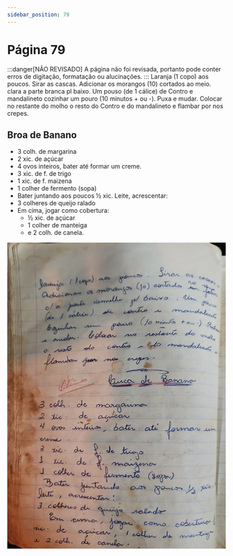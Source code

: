 ```yaml
---
sidebar_position: 79
---
```

# Página 79
:::danger[NÃO REVISADO]
A página não foi revisada, portanto pode conter erros de digitação, formatação ou alucinações.
:::
Laranja (1 copo) aos poucos. Sirar as cascas.
Adicionar os morangos (10) cortados ao meio.
clara a parte branca pl baixo. Um pouso (de 1 cálice) de Contro e mandalineto
cozinhar um pouro (10 minutos + ou -). Puxa e mudar.
Colocar no restante do molho o resto do Contro e do mandalineto e
flambar por nos crepes.

## Broa de Banano

- 3 colh. de margarina
- 2 xic. de açúcar
- 4 ovos inteiros, bater até formar um creme.
- 3 xic. de f. de trigo
- 1 xic. de f. maizena
- 1 colher de fermento (sopa)
- Bater juntando aos poucos ½ xic. Leite, acrescentar:
- 3 colheres de queijo ralado
- Em cima, jogar como cobertura:
    - ½ xic. de açúcar
    - 1 colher de manteiga
    - e 2 colh. de canela.

![imagem base](./images/page_79.png)